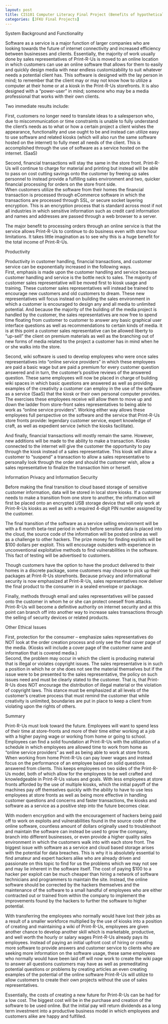 ```yaml
---
layout: post
title: CIS101 Computer Literacy Final Project (Benefits of hypothetical printing company to switch to software as a service (SaaS) model)
categories: [JFKU Final Projects]
---
```

System Background and Functionality  

Software as a service is a major function of larger companies who are looking towards the future of internet connectivity and increased efficiency between businesses and clients. Essentially, the majority of work usually done by sales representatives of Print-R-Us is moved to an online location in which customers can use an online software that allows for them to easily and quickly design media with near endless customizability to suit whatever needs a potential client has. This software is designed with the lay person in mind; to remember that the client may or may not know how to utilize a computer at their home or at a kiosk in the Print-R-Us storefronts. It is also designed with a “power-user” in mind; someone who may be a media professional that works with their own clients.  

Two immediate results include:  

First, customers no longer need to translate ideas to a salesperson who, due to miscommunication or time constraints is unable to fully understand the client’s needs as to what or how a certain project a client wishes the appearance, functionality and use ought to be and instead can utilize easy to use software and related kiosks (which will also run the same software hosted on the internet) to fully meet all needs of the client. This is accomplished through the use of software as a service hosted on the internet. (SaaS)  

Second, financial transactions will stay the same in the store front. Print-R-Us will continue to charge for material and printing but instead will be able to pass on cost cutting savings onto the customer by freeing up sales personnel to instead provide a fulfilling sales environment and two, quicker financial processing for orders on the store front side.  
When customers utilize the software from their homes the financial transaction is processed through eCommerce software in which the transactions are processed through SSL, or secure socket layering encryption. This is an encryption process that is standard across most if not all industries in which sensitive information such as credit card information and names and addresses are passed through a web browser to a server.  

The major benefit to processing orders through an online service is that the service allows Print-R-Us to continue to do business even with store hour limitations. It takes little imagination as to see why this is a huge benefit for the total income of Print-R-Us.  

Productivity  

Productivity in customer handling, financial transactions, and customer service can be exponentially increased in the following ways.  
First, emphasis is made upon the customer handling and service because customer handling and service is the bottle neck to sales. The majority of customer sales representative will be moved first to kiosk usage and training. These customer sales representatives will instead be trained to encourage new customers and old customers to dream. These new representatives will focus instead on building the sales environment in which a customer is encouraged to design any and all media to unlimited potential. And because the majority of the building of the media project is handled by the customer, the sales representatives are now free to spend time floating from customer to customer to answer any basic graphical user interface questions as well as recommendations to certain kinds of media. It is at this point a customer sales representative can be allowed liberty to “up-sell” the client on premium materials as well as the branching out of new forms of media related to the project a customer has in mind when he or she walks into the store.  

Second, wiki software is used to develop employees who were once sales representatives into “online service providers” in which these employees are paid a basic wage but are paid a premium for every customer question answered and in turn, the customer’s positive reviews of the answered question. These same employees will now be placed in charge of building wiki spaces in which basic questions are answered as well as providing examples of the creativity a customer can employ in the use of the software as a service (SaaS) that the kiosk or their own personal computer provides. The exercises these employees receive will allow them to move up and down the ladder from store-front sales representatives to being able to work as “online service providers”. Working either way allows these employees full perspective on the software and the service that Print-R-Us store fronts provide: legendary customer service, expert knowledge of craft, as well as expedient service (which the kiosks facilitate).  

And finally, financial transactions will mostly remain the same. However, new additions will be made to the ability to make a transaction. Kiosks connected to the internet will give the customer the opportunity to pay through the kiosk instead of a sales representative. This kiosk will allow a customer to “suspend” a transaction to allow a sales representative to personally look through the order and should the customer wish, allow a sales representative to finalize the transaction him or herself.  

Information Privacy and Information Security  

Before making the final transition to cloud based storage of sensitive customer information, data will be stored in local store kiosks. If a customer needs to make a transition from one store to another, the information will first be placed onto an encrypted USB storage device that will only work at Print-R-Us kiosks as well as with a required 4-digit PIN number assigned by the customer.  

The final transition of the software as a service selling environment will be with a 6 month beta-test period in which before sensitive data is placed into the cloud, the source code of the information will be posted online as well as a challenge to other hackers. The prize money for finding exploits will be $100 dollars per exploit. This will encourage outsiders with experience in unconventional exploitative methods to find vulnerabilities in the software. This fact of testing will be advertised to customers.  

Though customers have the option to have the product delivered to their homes in a discrete package, some customers may choose to pick up their packages at Print-R-Us storefronts. Because privacy and informational security is now emphasized at Print-R-Us, sales representatives now deliver the final product to the consumer in a sealed envelope or package.  

Finally, methods through email and sales representatives will be passed onto the customer in whom he or she can protect oneself from attacks. Print-R-Us will become a definitive authority on internet security and at this point can branch off into another way to increase sales transactions through the selling of security devices or related products.  

Other Ethical Issues  

First, protection for the consumer – emphasize sales representatives do NOT look at the order creation process and only see the final cover page of the media. (Kiosks will include a cover page of the customer name and information that is covered media.)  
Second, the problem may occur in which the client is producing material that is illegal or violates copyright issues. The sales representative is in such a position in which he or she does not see the material themselves but if the issue were to be presented to the sales representative, the policy on such issues need and must be clearly stated to the customer. That is, that Print-R-Us does NOT encourage the distribution of illegal material or the violation of copyright laws. This stance must be emphasized at all levels of the customer’s creative process that must remind the customer that while creativity is unlimited, boundaries are put in place to keep a client from violating upon the rights of others.  

Summary  

Print-R-Us must look toward the future. Employees will want to spend less of their time at store-fronts and more of their time either working at a job with a higher paying wage or working from home or going to school. Employees can find a solid foundation at Print-R-Us with the utilization of a schedule in which employees are allowed time to work from home as “online service providers” as well as being able to work at store fronts. When working from home Print-R-Us can pay lower wages and instead focus on the performance of an employee based on solid questions answered from clients. This keeps employees on two sides of the Print-R-Us model, both of which allow for the employees to be well crafted and knowledgeable in Print-R-Us values and goals. With less employees at store fronts afforded by the use of multiple kiosks, which the initial payoff of the machines pay off themselves quickly with the ability to have to use less employees at store fronts as well as being more effective in handling customer questions and concerns and faster transactions, the kiosks and software as a service as a positive step into the future becomes clear.  

With modern encryption and with the encouragement of hackers being paid off to work on exploits and vulnerabilities found in the source code of the online software, countless amount of dollars originally used to troubleshoot and maintain the software can instead be used to grow the company, branch into different businesses, or even provide a higher quality sales environment in which the customers walk into with each store front. The biggest issue with software as a service and cloud based storage arises with the potential for data breaches. This is why it is absolutely essential to find amateur and expert hackers alike who are already driven and passionate on this topic to find for us the problems which we may not see and may lie inherent in the software itself. The cost of paying $100 to a hacker per exploit can be much cheaper than hiring a network of software technicians and programmers to maintain the site. Instead, the online software should be corrected by the hackers themselves and the maintenance of the software to a small handful of employees who are either contracted out or trained from within the company to implement the improvements found by the hackers to further the software to higher potential.  

With transferring the employees who normally would have lost their jobs as a result of a smaller workforce multiplied by the use of kiosks into a position of creating and maintaining a wiki of Print-R-Us, employees are given another chance to develop another skill which is marketable, productive, and well worth the hourly or salary wages Print-R-Us already pays its employees. Instead of paying an initial upfront cost of hiring or creating more software to provide answers and customer service to clients who are seeking more information on the software usage, these same employees who normally would have been laid off will now work to create the wiki page to answer all questions customers may have as well as premeditating potential questions or problems by creating articles an even creating examples of the potential of the online software Print-R-Us will utilize to allow customers to create their own projects without the use of sales representatives.  

Essentially, the costs of creating a new future for Print-R-Us can be had for a low cost. The biggest cost will be in the purchase and creation of the software to be used online. But the initial pay will return dividends as a long term investment into a productive business model in which employees and customers alike are happy and fulfilled.
